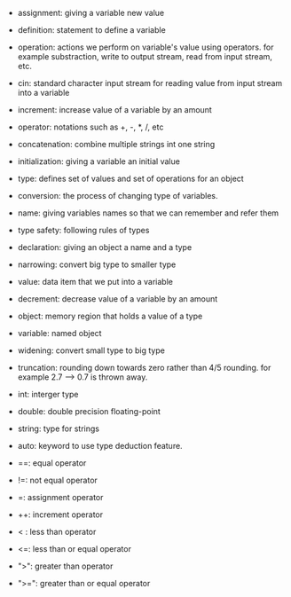- assignment: giving a variable new value

- definition: statement to define a variable

- operation: actions we perform on variable's value using operators. for example substraction, write to output stream, read from input stream, etc.

- cin: standard character input stream for reading value from input stream into a variable

- increment: increase value of a variable by an amount

- operator: notations such as +, -, *, /, etc

- concatenation: combine multiple strings int one string

- initialization: giving a variable an initial value

- type: defines set of values and set of operations for an object

- conversion: the process of changing type of variables.

- name: giving variables names so that we can remember and refer them

- type safety: following rules of types

- declaration: giving an object a name and a type

- narrowing: convert big type to smaller type

- value: data item that we put into a variable 

- decrement: decrease value of a variable by an amount

- object: memory region that holds a value of a type

- variable: named object

- widening: convert small type to big type

- truncation: rounding down towards zero rather than 4/5 rounding. for example 2.7 --> 0.7 is thrown away.

- int: interger type

- double: double precision floating-point

- string: type for strings

- auto: keyword to use type deduction feature. 

- ==: equal operator

- !=: not equal operator

- =: assignment operator

- ++: increment operator

- < : less than operator

- <=: less than or equal operator

- ">": greater than operator

- ">=": greater than or equal operator